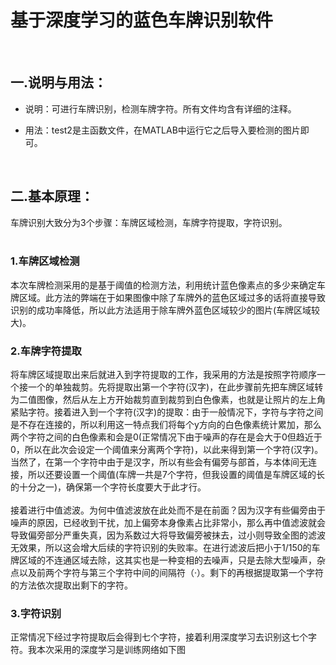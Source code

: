 # 基于深度学习的蓝色车牌识别软件  

<br>

## 一.说明与用法：


* 说明：可进行车牌识别，检测车牌字符。所有文件均含有详细的注释。

* 用法：test2是主函数文件，在MATLAB中运行它之后导入要检测的图片即可。

<br>

## 二.基本原理：

车牌识别大致分为3个步骤：车牌区域检测，车牌字符提取，字符识别。
<br>
<br>

###  1.车牌区域检测
本次车牌检测采用的是基于阈值的检测方法，利用统计蓝色像素点的多少来确定车牌区域。此方法的弊端在于如果图像中除了车牌外的蓝色区域过多的话将直接导致识别的成功率降低，所以此方法适用于除车牌外蓝色区域较少的图片(车牌区域较大)。
<br>

###  2.车牌字符提取
将车牌区域提取出来后就进入到字符提取的工作，我采用的方法是按照字符顺序一个接一个的单独裁剪。先将提取出第一个字符(汉字)，在此步骤前先把车牌区域转为二值图像，然后从左上方开始裁剪直到裁剪到白色像素，也就是让照片的左上角紧贴字符。接着进入到一个字符(汉字)的提取：由于一般情况下，字符与字符之间是不存在连接的，所以利用这一特点我们将每个y方向的白色像素统计累加，那么两个字符之间的白色像素和会是0(正常情况下由于噪声的存在是会大于0但趋近于0，所以在此次会设定一个阈值来分离两个字符)，以此来得到第一个字符(汉字)。当然了，在第一个字符中由于是汉字，所以有些会有偏旁与部首，与本体间无连接，所以还要设置一个阈值(车牌一共是7个字符，但我设置的阈值是车牌区域的长的十分之一)，确保第一个字符长度要大于此才行。<br>
<br>
接着进行中值滤波。为何中值滤波放在此处而不是在前面？因为汉字有些偏旁由于噪声的原因，已经收到干扰，加上偏旁本身像素占比非常小，那么再中值滤波就会导致偏旁部分严重失真，因为系数过大将导致偏旁被抹去，过小则导致全图的滤波无效果，所以这会增大后续的字符识别的失败率。在进行滤波后把小于1/150的车牌区域的不连通区域去除，这其实也是一种变相的去噪声，只是去除大型噪声，杂点以及前两个字符与第三个字符中间的间隔符（·）。剩下的再根据提取第一个字符的方法依次提取出剩下的字符。<br>

###  3.字符识别
正常情况下经过字符提取后会得到七个字符，接着利用深度学习去识别这七个字符。我本次采用的深度学习是训练网络如下图
